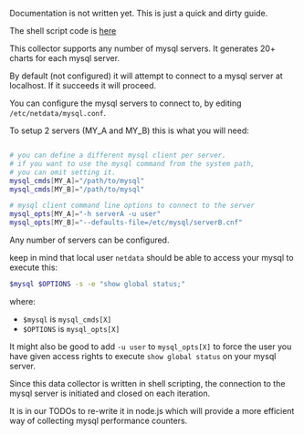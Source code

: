 Documentation is not written yet. This is just a quick and dirty guide.

The shell script code is [here](https://github.com/firehol/netdata/blob/master/charts.d/mysql.chart.sh)

This collector supports any number of mysql servers.
It generates 20+ charts for each mysql server.

By default (not configured) it will attempt to connect to a mysql server at localhost. If it succeeds it will proceed.

You can configure the mysql servers to connect to, by editing `/etc/netdata/mysql.conf`.

To setup 2 servers (MY_A and MY_B) this is what you will need:

```sh

# you can define a different mysql client per server.
# if you want to use the mysql command from the system path,
# you can omit setting it.
mysql_cmds[MY_A]="/path/to/mysql"
mysql_cmds[MY_B]="/path/to/mysql"

# mysql client command line options to connect to the server
mysql_opts[MY_A]="-h serverA -u user"
mysql_opts[MY_B]="--defaults-file=/etc/mysql/serverB.cnf"

```

Any number of servers can be configured.

keep in mind that local user `netdata` should be able to access your mysql to execute this:

```sh
$mysql $OPTIONS -s -e "show global status;"
```

where:

 - `$mysql` is `mysql_cmds[X]`
 - `$OPTIONS` is `mysql_opts[X]`


It might also be good to add `-u user` to `mysql_opts[X]` to force the user you have given access rights to execute `show global status` on your mysql server.

Since this data collector is written in shell scripting, the connection to the mysql server is initiated and closed on each iteration.

It is in our TODOs to re-write it in node.js which will provide a more efficient way of collecting mysql performance counters.

